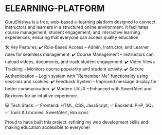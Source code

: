 ﻿# ELEARNING-PLATFORM
GuruShishya is a free, web-based e-learning platform designed to connect instructors and learners in a structured online environment. It facilitates course management, student engagement, and interactive learning experiences, ensuring that everyone can access quality education.

🛠 Key Features:
✔️ Role-Based Access – Admin, Instructor, and Learner roles for seamless management.
✔️ Course Management – Instructors can upload videos, documents, and track student engagement.
✔️ Video Views Tracking – Monitors course popularity and student activity.
✔️ Secure Authentication – Login system with "Remember Me" functionality using sessions and cookies.
✔️ Feedback System – Improved message display for better communication.
✔️ Modern UI/UX – Enhanced with SweetAlert and Boxicons for an intuitive experience.

💻 Tech Stack:
✅ Frontend: HTML, CSS, JavaScript,
✅ Backend: PHP, SQL 
✅ Tools & Libraries: SweetAlert, Boxicons


Proud to have built this project, refining my web development skills and making education accessible to everyone!
